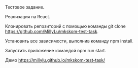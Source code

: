 Тестовое задание.

Реализация на React.

Клонировать репозиторий с помощью команды git clone https://github.com/MillyLu/mkskom-test-task.

Установить все зависимости, выполнив команду npm install.

Запустить приложение командой npm run start.

Демо https://millylu.github.io/mkskom-test-task/
